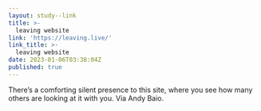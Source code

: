 ```yaml
---
layout: study--link
title: >-
  leaving website
link: 'https://leaving.live/'
link_title: >-
  leaving website
date: 2023-01-06T03:38:04Z
published: true
---
```

There’s a comforting silent presence to this site, where you see how many others are looking at it with you. Via Andy Baio.

